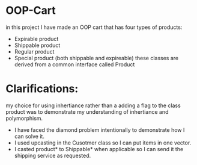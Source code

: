 # OOP-Cart
in this project I have made an OOP cart that has four types of products:
  - Expirable product
  - Shippable product
  - Regular product
  - Special product (both shippable and expireable)
these classes are derived from a common interface called Product
# Clarifications:
my choice for using inhertiance rather than a adding a flag to the class product was to demonstrate my understanding of inhertiance and polymorphism.
  -  I have faced the diamond problem intentionally to demonstrate how I can solve it.
  -  I used upcasting in the Cusotmer class so I can put items in one vector.
  -  I casted product* to Shippable* when applicable so I can send it the shipping service as requested.
